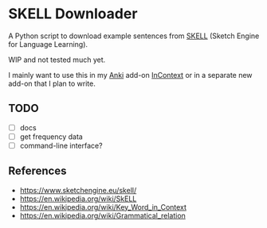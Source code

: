# SKELL Downloader

A Python script to download example sentences from [SKELL](https://skell.sketchengine.eu/) (Sketch Engine for Language Learning).

WIP and not tested much yet.

I mainly want to use this in my [Anki](https://apps.ankiweb.net/) add-on [InContext](https://github.com/abdnh/anki-incontext/) or in a separate new add-on that I plan to write.

## TODO

- [ ] docs
- [ ] get frequency data
- [ ] command-line interface?

## References

- https://www.sketchengine.eu/skell/
- https://en.wikipedia.org/wiki/SkELL
- https://en.wikipedia.org/wiki/Key_Word_in_Context
- https://en.wikipedia.org/wiki/Grammatical_relation
